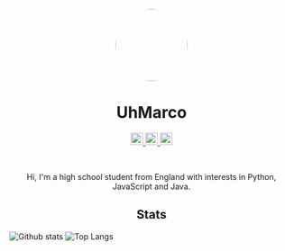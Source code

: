 <p align="center">
    <img style="border-radius: 100px" width="128" height="128" src="https://images-ext-2.discordapp.net/external/j_eyufohBBlL5BoMr1O-XMftwP2cS7PLT3NFX0Ct_48/%3Fsize%3D1024/https/cdn.discordapp.com/avatars/389865778771525643/e856ea41daa0ded67f0fe838345d5da3.webp?size=2048">
</p>

<h1 align="center">UhMarco</h1>

<p align="center">
  <a href="https://twitter.com/NotStealthy">
    <img alt="Marco's Twitter" width="22px" src="https://cdn.jsdelivr.net/npm/simple-icons@v3/icons/twitter.svg" />
  </a>

  <a href="https://github.com/UhMarco">
    <img alt="Marco's Github" width="22px" src="https://cdn.jsdelivr.net/npm/simple-icons@v3/icons/github.svg" />
  </a>

  <a href="https://t.me/UhMarco">
    <img alt="Marco's Telegram" width="22px" src="https://cdn.jsdelivr.net/npm/simple-icons@v3/icons/telegram.svg" />
  </a>
</p>

<br/>

<p align="center">
    Hi, I'm a high school student from England with interests in Python, JavaScript and Java.
</p>

<h2 align="center">Stats</h2>


![Github stats](https://github-readme-stats.vercel.app/api?username=UhMarco&count_private=true&show_icons=true&include_all_commits=true&hide_title=true)
![Top Langs](https://github-readme-stats.vercel.app/api/top-langs/?username=UhMarco&layout=compact)

